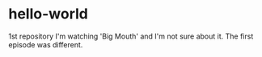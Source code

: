 # hello-world
1st repository
I'm watching 'Big Mouth' and I'm not sure about it. The first episode was different.
